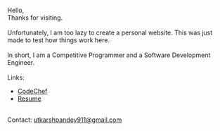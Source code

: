 Hello, <br/>
Thanks for visiting. <br/><br/>
Unfortunately, I am too lazy to create a personal website. This was just made to test how things work here.<br/><br/>
In short, I am a Competitive Programmer and a Software Development Engineer. <br/><br/>
Links: 
- [CodeChef](https://www.codechef.com/users/utkarsh911) <br/>
- [Resume](https://drive.google.com/file/d/1D5auUFUk9Xa5Fb74RgbjVUOTuV8K1SRF/view?usp=sharing) <br/><br/>

Contact: utkarshpandey911@gmail.com
